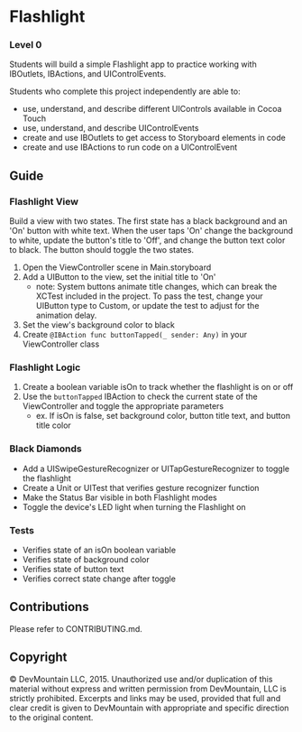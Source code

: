 # Flashlight

### Level 0

Students will build a simple Flashlight app to practice working with IBOutlets, IBActions, and UIControlEvents. 

Students who complete this project independently are able to:

* use, understand, and describe different UIControls available in Cocoa Touch
* use, understand, and describe UIControlEvents
* create and use IBOutlets to get access to Storyboard elements in code
* create and use IBActions to run code on a UIControlEvent 

## Guide

### Flashlight View

Build a view with two states. The first state has a black background and an 'On' button with white text. When the user taps 'On' change the background to white, update the button's title to 'Off', and change the button text color to black. The button should toggle the two states.

1. Open the ViewController scene in Main.storyboard
2. Add a UIButton to the view, set the initial title to 'On'
    * note: System buttons animate title changes, which can break the XCTest included in the project. To pass the test, change your UIButton type to Custom, or update the test to adjust for the animation delay.
3. Set the view's background color to black
4. Create ```@IBAction func buttonTapped(_ sender: Any)``` in your ViewController class

### Flashlight Logic

1. Create a boolean variable isOn to track whether the flashlight is on or off
2. Use the ```buttonTapped``` IBAction to check the current state of the ViewController and toggle the appropriate parameters
    * ex. If isOn is false, set background color, button title text, and button title color

### Black Diamonds

* Add a UISwipeGestureRecognizer or UITapGestureRecognizer to toggle the flashlight
* Create a Unit or UITest that verifies gesture recognizer function
* Make the Status Bar visible in both Flashlight modes
* Toggle the device's LED light when turning the Flashlight on

### Tests

* Verifies state of an isOn boolean variable
* Verifies state of background color
* Verifies state of button text
* Verifies correct state change after toggle

## Contributions

Please refer to CONTRIBUTING.md.

## Copyright

© DevMountain LLC, 2015. Unauthorized use and/or duplication of this material without express and written permission from DevMountain, LLC is strictly prohibited. Excerpts and links may be used, provided that full and clear credit is given to DevMountain with appropriate and specific direction to the original content.

